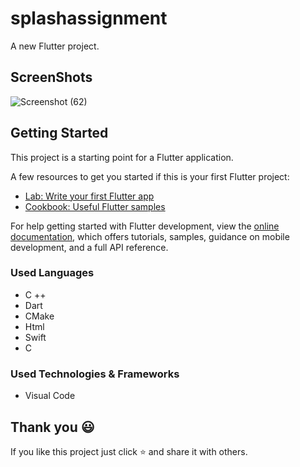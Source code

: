 # splashassignment

A new Flutter project.

## ScreenShots

![Screenshot (62)](https://github.com/trsrathnayaka/Splash_Screen_Assignment-/assets/97075043/e4b2a964-e1d2-49af-a1d3-6fbc244c8a22)


## Getting Started

This project is a starting point for a Flutter application.

A few resources to get you started if this is your first Flutter project:

- [Lab: Write your first Flutter app](https://docs.flutter.dev/get-started/codelab)
- [Cookbook: Useful Flutter samples](https://docs.flutter.dev/cookbook)

For help getting started with Flutter development, view the
[online documentation](https://docs.flutter.dev/), which offers tutorials,
samples, guidance on mobile development, and a full API reference.

 ### Used Languages
* C ++
* Dart
* CMake
* Html
* Swift
* C


### Used Technologies & Frameworks
* Visual Code

## Thank you 😃

If you like this project just click ⭐ and share it with others.
